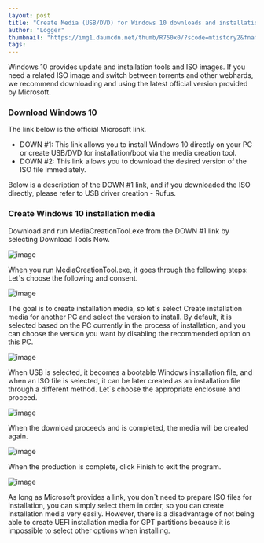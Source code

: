 ```yaml
---
layout: post
title: "Create Media (USB/DVD) for Windows 10 downloads and installation"
author: "Logger"
thumbnail: "https://img1.daumcdn.net/thumb/R750x0/?scode=mtistory2&fname=https%3A%2F%2Ft1.daumcdn.net%2Fcfile%2Ftistory%2F2158A03857F9315419"
tags: 
---
```



Windows 10 provides update and installation tools and ISO images. If you need a related ISO image and switch between torrents and other webhards, we recommend downloading and using the latest official version provided by Microsoft.

### Download Windows 10

The link below is the official Microsoft link.

- DOWN #1: This link allows you to install Windows 10 directly on your PC or create USB/DVD for installation/boot via the media creation tool.
- DOWN #2: This link allows you to download the desired version of the ISO file immediately.

Below is a description of the DOWN #1 link, and if you downloaded the ISO directly, please refer to USB driver creation - Rufus.

### Create Windows 10 installation media

Download and run MediaCreationTool.exe from the DOWN #1 link by selecting Download Tools Now.

![image](https://t1.daumcdn.net/cfile/tistory/2158A03857F9315419)

When you run MediaCreationTool.exe, it goes through the following steps: Let`s choose the following and consent.

![image](https://t1.daumcdn.net/cfile/tistory/22244E3557F9478932)

The goal is to create installation media, so let`s select Create installation media for another PC and select the version to install. By default, it is selected based on the PC currently in the process of installation, and you can choose the version you want by disabling the recommended option on this PC.

![image](https://t1.daumcdn.net/cfile/tistory/2763433B57F9486C2F)

When USB is selected, it becomes a bootable Windows installation file, and when an ISO file is selected, it can be later created as an installation file through a different method. Let`s choose the appropriate enclosure and proceed.

![image](https://t1.daumcdn.net/cfile/tistory/224E433957F9490F07)

When the download proceeds and is completed, the media will be created again.

![image](https://t1.daumcdn.net/cfile/tistory/2167E43F57F9437D2E)

When the production is complete, click Finish to exit the program.

![image](https://t1.daumcdn.net/cfile/tistory/2302AF4657F9452623)

As long as Microsoft provides a link, you don`t need to prepare ISO files for installation, you can simply select them in order, so you can create installation media very easily. However, there is a disadvantage of not being able to create UEFI installation media for GPT partitions because it is impossible to select other options when installing.